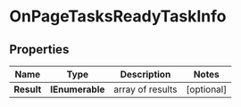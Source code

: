 # OnPageTasksReadyTaskInfo


## Properties

| Name | Type | Description | Notes |
|------------ | ------------- | ------------- | -------------|
**Result** | **IEnumerable<OnPageTasksReadyResultInfo>** | array of results |[optional]|
